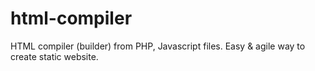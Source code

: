 # html-compiler
HTML compiler (builder) from PHP, Javascript files. Easy &amp; agile way to create static website.
